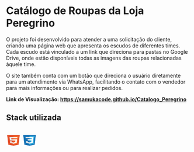 # Catálogo de Roupas da Loja Peregrino

O projeto foi desenvolvido para atender a uma solicitação do cliente, criando uma página web que apresenta os escudos de diferentes times. Cada escudo está vinculado a um link que direciona para pastas no Google Drive, onde estão disponíveis todas as imagens das roupas relacionadas àquele time.

O site também conta com um botão que direciona o usuário diretamente para um atendimento via WhatsApp, facilitando o contato com o vendedor para mais informações ou para realizar pedidos.

**Link de Visualização: https://samukacode.github.io/Catalogo_Peregrino**

## Stack utilizada

<div style="display: inline_block"><br> 
  <img align="center" alt="HTML" height="30" width="40" src="https://raw.githubusercontent.com/devicons/devicon/master/icons/html5/html5-original.svg">
  <img align="center" alt="CSS" height="30" width="40" src="https://raw.githubusercontent.com/devicons/devicon/master/icons/css3/css3-original.svg">
</div>
